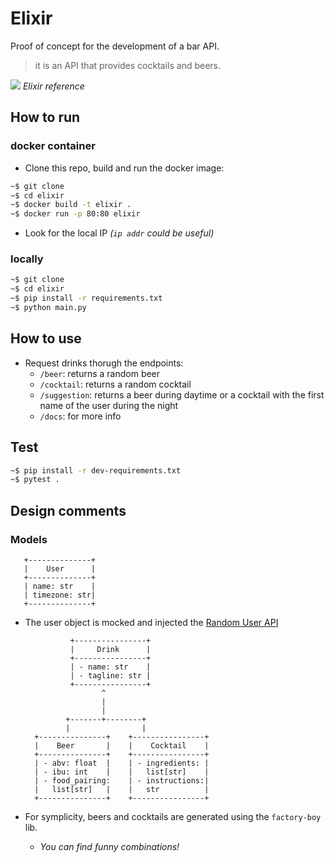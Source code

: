# Elixir
Proof of concept for the development of a bar API.

> it is an API that provides cocktails and beers.

[![](https://giphy.com/embed/ylzObgDRgAI9JpFgOU)](https://www.youtube.com/embed/LiZIKRgYXxU?si=p7PjcLcZMoYLTOaL)
*Elixir reference*

## How to run
### docker container

- Clone this repo, build and run the docker image:

```sh
~$ git clone
~$ cd elixir
~$ docker build -t elixir .
~$ docker run -p 80:80 elixir
```

- Look for the local IP *(`ip addr` could be useful)*

### locally
```sh
~$ git clone
~$ cd elixir
~$ pip install -r requirements.txt
~$ python main.py
```

## How to use

- Request drinks thorugh the endpoints:
    - `/beer`: returns a random beer
    - `/cocktail`: returns a random cocktail
    - `/suggestion`: returns a beer during daytime or a cocktail with the first name of the user during the night
    - `/docs`: for more info

## Test
```sh
~$ pip install -r dev-requirements.txt
~$ pytest .
```

## Design comments

### Models
       +--------------+
       |    User      |
       +--------------+
       | name: str    |
       | timezone: str|
       +--------------+

- The user object is mocked and injected the [Random User API](https://randomuser.me/api/)

                +----------------+
                |     Drink      |
                +----------------+
                | - name: str    |
                | - tagline: str |
                +----------------+
                       ^
                       |
                       |
               +-------+--------+
               |                |
        +---------------+    +----------------+
        |    Beer       |    |    Cocktail    |
        +---------------+    +----------------+
        | - abv: float  |    | - ingredients: |
        | - ibu: int    |    |   list[str]    |
        | - food_pairing:    | - instructions:|
        |   list[str]   |    |   str          |
        +---------------+    +----------------+
- For symplicity, beers and cocktails are generated using the `factory-boy` lib.
  - *You can find funny combinations!*
